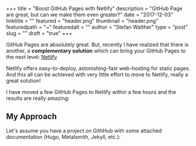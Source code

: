 +++
title = "Boost GitHub Pages with Netlify"
description = "GitHub Page are great, but can we make them even greater?"
date = "2017-12-03"
linktitle = ""
featured = "header.png"
thumbnail = "header.png"
featuredpath = "~"
featuredalt = ""
author = "Stefan Walther"
type = "post"
slug = ""
draft = "true"
+++

GitHub Pages are absolutely great. But, recently I have realized that there is another, a **complementary solution** which can bring your GitHub Pages to the next level: [Netlify](https://netlify.com)

Netlify offers easy-to-deploy, astonishing-fast web-hosting for static pages. And this all can be achieved with very little effort to move to Netlify, really a great solution!

I have moved a few GitHub Pages to Netlify within a few hours and the results are really amazing:

## My Approach

Let's assume you have a project on GithHub with some attached documentation (Hugo, Metalsmith, Jekyll, etc.):


